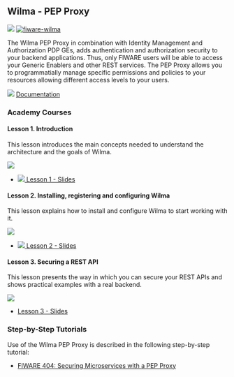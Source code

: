 <hr class="security" style="display:none"/>
<h2>Wilma - PEP Proxy</h2>

[![](https://nexus.lab.fiware.org/repository/raw/public/badges/chapters/security.svg)](https://github.com/FIWARE/catalogue/blob/master/security/README.md)
[![fiware-wilma](https://nexus.lab.fiware.org/repository/raw/public/badges/stackoverflow/wilma.svg)](https://stackoverflow.com/questions/tagged/fiware-wilma)

The Wilma PEP Proxy in combination with Identity Management and Authorization PDP GEs, adds authentication and
authorization security to your backend applications. Thus, only FIWARE users will be able to access your Generic
Enablers and other REST services. The PEP Proxy allows you to programmatially manage specific permissions and policies
to your resources allowing different access levels to your users.

![](https://fiware.github.io/academy/img/books.png) [Documentation](https://fiware-pep-proxy.rtfd.io/)

<h3>Academy Courses</h3>
<h4>Lesson 1. Introduction</h4>

This lesson introduces the main concepts needed to understand the architecture and the goals of Wilma.

[![](https://img.youtube.com/vi/8tGbUI18udM/0.jpg)](https://www.youtube.com/watch?v=8tGbUI18udM "Introduction")

-   <a href="https://www.slideshare.net/alvaroalonsogonzalez/pep-proxy-wilma-ge-lesson-1-introduction">![](https://fiware.github.io/academy/img/doc.svg)
    Lesson 1 - Slides</a>

<h4>Lesson 2. Installing, registering and configuring Wilma</h4>
This lesson explains how to install and configure Wilma to start working with it.

[![](https://img.youtube.com/vi/b4sYU78skrw/0.jpg)](https://www.youtube.com/watch?v=b4sYU78skrw "Install and Register")

-   <a href="https://www.slideshare.net/alvaroalonsogonzalez/pep-proxy-wilma-ge-lesson-2-installing-registering-and-configuring-wilma">![](https://fiware.github.io/academy/img/doc.svg)
    Lesson 2 - Slides</a>

<h4>Lesson 3. Securing a REST API</h4>
This lesson presents the way in which you can secure your REST APIs and shows practical examples with a real backend.

[![](https://img.youtube.com/vi/coxFQEY0_So/0.jpg)](https://www.youtube.com/watch?v=coxFQEY0_So "Securing a REST API")

-   <a href="https://www.slideshare.net/alvaroalonsogonzalez/pep-proxy-wilma-ge-lesson-3-securing-a-rest-api" alt=" " />Lesson
    3 - Slides</a>

<h3>Step-by-Step Tutorials</h3>

Use of the Wilma PEP Proxy is described in the following step-by-step tutorial:

-   [FIWARE 404: Securing Microservices with a PEP Proxy](https://fiware-tutorials.readthedocs.io/en/latest/pep-proxy)
